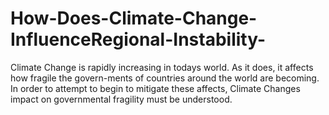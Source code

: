 # How-Does-Climate-Change-InfluenceRegional-Instability-
Climate Change is rapidly increasing in todays world.  As it does, it affects how fragile the govern-ments of countries around the world are becoming.  In order to attempt to begin to mitigate these affects, Climate Changes impact on governmental fragility must be understood.
